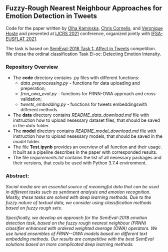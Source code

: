 ## Fuzzy-Rough Nearest Neighbour Approaches for Emotion Detection in Tweets
Code for the paper written by [Olha Kaminska](https://scholar.google.com/citations?hl=en&user=yRgJkEwAAAAJ), [Chris Cornelis](https://scholar.google.com/citations?hl=en&user=ln46HlkAAAAJ), and [Veronique Hoste](https://scholar.google.com/citations?hl=en&user=WxOsW3IAAAAJ) and presented at [IJCRS 2021](http://ifsa-eusflat2021.eu/ijcrs_conf.html) conference, organized jointly with [IFSA-EUSFLAT 2021](http://ifsa-eusflat2021.eu/). 

The task is based on [SemEval-2018 Task 1: Affect in Tweets](https://competitions.codalab.org/competitions/17751) competition. We  chose the ordinal classification Task EI-oc: Detecting Emotion Intensity.

### Repository Overview ###
- The **code** directory contains .py files with different functions:
  - *data_preprocessing.py* - functions for data uploading and preperation;
  - *frnn_owa_eval.py* - functions for FRNN-OWA approach and cross-validation;
  - *tweets_embedding.py* - functions for tweets embeddingswith different methods.
- The **data** directory contains *README_data_download.md* file with instruction how to upload nesessary dataset files, that should be saved in the *data* folder.
- The **model** directory contains *README_model_download.md* file with instruction how to upload nesessary models, that should be saved in the *model* folder.
- The file **Test.ipynb** provides an overview of all function and their usage. It built as a pipeline describes in the paper with corresponded results. 
- The file *requirements.txt* contains the list of all nesessary packages and their versions, that couls be used with Python 3.7.4 environment.


### Abstract: ###
*Social media are an essential source of meaningful data that can be used in different tasks such as sentiment analysis and emotion recognition. Mostly, these tasks are solved with deep learning methods. Due to the fuzzy nature of textual data, we consider using classification methods based on fuzzy rough sets.*

*Specifically, we develop an approach for the SemEval-2018 emotion detection task, based on the fuzzy rough nearest neighbour (FRNN) classifier enhanced with ordered weighted average (OWA) operators. We use tuned ensembles of FRNN--OWA models based on different text embedding methods. Our results are competitive with the best SemEval solutions based on more complicated deep learning methods.*
